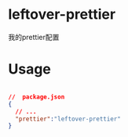 # leftover-prettier
我的prettier配置


# Usage

```json

//  package.json
{
  // ...
  "prettier":"leftover-prettier"
}

```
